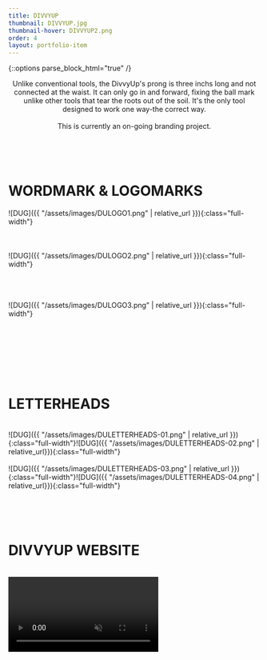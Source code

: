 ```yaml
---
title: DIVVYUP
thumbnail: DIVVYUP.jpg
thumbnail-hover: DIVVYUP2.png
order: 4
layout: portfolio-item
---
```

{::options parse_block_html="true" /}

<div style="text-align: center;">
<div style="text-align: center; max-width: 500px; margin: 0 auto;">
Unlike conventional tools, the DivvyUp's prong is three inchs long and not connected at the waist. It can only go in and forward, fixing the ball mark unlike other tools that tear the roots out of the soil. It's the only tool designed to work one way-the correct way.
<br><br>
This is currently an on-going branding project.
</div>
</div>

<br><br><br>
<h1>WORDMARK & LOGOMARKS</h1>


<div class="DULOGOS">
![DUG]({{ "/assets/images/DULOGO1.png" | relative_url }}){:class="full-width"}
</div>

<div class="DULOGOS2">
<br><br><br>
![DUG]({{ "/assets/images/DULOGO2.png" | relative_url
}}){:class="full-width"}

<br><br><br>
![DUG]({{ "/assets/images/DULOGO3.png" | relative_url
}}){:class="full-width"}
</div>

<br><br><br><br><br><br>
<h1>LETTERHEADS</h1>
<br>
<div class="DULETTERHEAD1">
![DUG]({{ "/assets/images/DULETTERHEADS-01.png" | relative_url
}}){:class="full-width"}![DUG]({{ "/assets/images/DULETTERHEADS-02.png" | relative_url}}){:class="full-width"}
</div>

<br>

<div class="DULETTERHEAD2">
![DUG]({{ "/assets/images/DULETTERHEADS-03.png" | relative_url
}}){:class="full-width"}![DUG]({{ "/assets/images/DULETTERHEADS-04.png" | relative_url}}){:class="full-width"}
</div>


<br><br><br>
<h1>DIVVYUP WEBSITE</h1>
<br>
<video class="full-width" id="DUVIDEO" autoplay loop muted>
  <source src="assets/videos/DU.mp4" type="video/mp4">
</video>
<script>
    document.getElementById('DUVIDEO').play();
</script>

